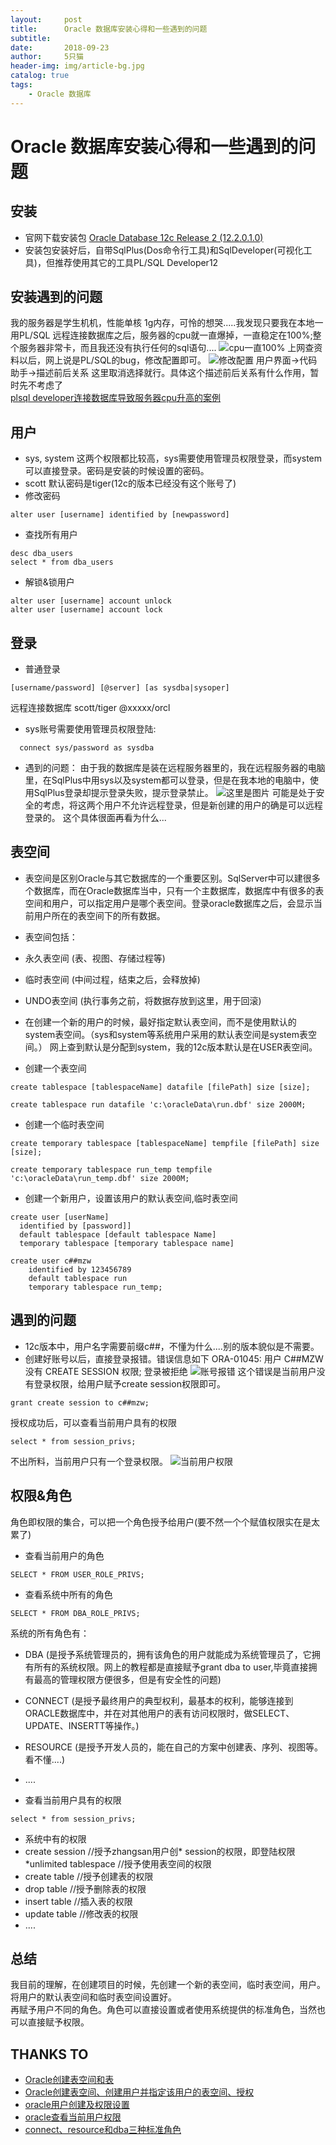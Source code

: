 ```yaml
---
layout:     post
title:      Oracle 数据库安装心得和一些遇到的问题
subtitle:   
date:       2018-09-23
author:     5只猫
header-img: img/article-bg.jpg
catalog: true
tags:
    - Oracle 数据库
---
```


# Oracle 数据库安装心得和一些遇到的问题

## 安装
* 官网下载安装包 [
Oracle Database 12c Release 2 (12.2.0.1.0)]([https://www.oracle.com/technetwork/database/enterprise-edition/downloads/oracle12c-windows-3633015.html?ssSourceSiteId=otncn)
* 安装包安装好后，自带SqlPlus(Dos命令行工具)和SqlDeveloper(可视化工具)，但推荐使用其它的工具PL/SQL Developer12
## 安装遇到的问题
我的服务器是学生机机，性能单核 1g内存，可怜的想哭.....我发现只要我在本地一用PL/SQL 远程连接数据库之后，服务器的cpu就一直爆掉，一直稳定在100%;整个服务器非常卡，而且我还没有执行任何的sql语句....
![cpu一直100%](/img/postimages/2.png)
上网查资料以后，网上说是PL/SQL的bug，修改配置即可。
![修改配置](/img/postimages/3.jpg)
用户界面->代码助手->描述前后关系  这里取消选择就行。具体这个描述前后关系有什么作用，暂时先不考虑了</br>
[plsql developer连接数据库导致服务器cpu升高的案例](https://blog.csdn.net/killvoon/article/details/78506096)

## 用户
* sys, system 这两个权限都比较高，sys需要使用管理员权限登录，而system可以直接登录。密码是安装的时候设置的密码。
* scott 默认密码是tiger(12c的版本已经没有这个账号了)
* 修改密码
```
alter user [username] identified by [newpassword]
```
* 查找所有用户
```
desc dba_users
select * from dba_users
```
* 解锁&锁用户
```
alter user [username] account unlock
alter user [username] account lock
```

## 登录
* 普通登录
```
[username/password] [@server] [as sysdba|sysoper]
```
  远程连接数据库 scott/tiger @xxxxx/orcl 
* sys账号需要使用管理员权限登陆:
```
  connect sys/password as sysdba
```
* 遇到的问题：
由于我的数据库是装在远程服务器里的，我在远程服务器的电脑里，在SqlPlus中用sys以及system都可以登录，但是在我本地的电脑中，使用SqlPlus登录却提示登录失败，提示登录禁止。
![这里是图片](/img/postimages/QQ截图20180918152305.jpg)
可能是处于安全的考虑，将这两个用户不允许远程登录，但是新创建的用户的确是可以远程登录的。
这个具体很面再看为什么...

## 表空间
 * 表空间是区别Oracle与其它数据库的一个重要区别。SqlServer中可以建很多个数据库，而在Oracle数据库当中，只有一个主数据库，数据库中有很多的表空间和用户，可以指定用户是哪个表空间。登录oracle数据库之后，会显示当前用户所在的表空间下的所有数据。
* 表空间包括：
* 永久表空间 (表、视图、存储过程等)
* 临时表空间 (中间过程，结束之后，会释放掉)
* UNDO表空间 (执行事务之前，将数据存放到这里，用于回滚)
* 在创建一个新的用户的时候，最好指定默认表空间，而不是使用默认的system表空间。（sys和system等系统用户采用的默认表空间是system表空间。）
网上查到默认是分配到system，我的12c版本默认是在USER表空间。

* 创建一个表空间
```
create tablespace [tablespaceName] datafile [filePath] size [size];

create tablespace run datafile 'c:\oracleData\run.dbf' size 2000M;
```

* 创建一个临时表空间
```
create temporary tablespace [tablespaceName] tempfile [filePath] size [size];

create temporary tablespace run_temp tempfile 'c:\oracleData\run_temp.dbf' size 2000M;
```
* 创建一个新用户，设置该用户的默认表空间,临时表空间
```
create user [userName]
  identified by [password]]
  default tablespace [default tablespace Name]
  temporary tablespace [temporary tablespace name]

create user c##mzw
    identified by 123456789
    default tablespace run
    temporary tablespace run_temp;
```
## 遇到的问题
* 12c版本中，用户名字需要前缀c##，不懂为什么....别的版本貌似是不需要。
* 创建好账号以后，直接登录报错。错误信息如下
ORA-01045: 用户 C##MZW 没有 CREATE SESSION 权限; 登录被拒绝
![账号报错](/img/postimages/4.jpg)
这个错误是当前用户没有登录权限，给用户赋予create session权限即可。
```
grant create session to c##mzw;
```
授权成功后，可以查看当前用户具有的权限
```
select * from session_privs;
```
不出所料，当前用户只有一个登录权限。
![当前用户权限](/img/postimages/6.jpg)

## 权限&角色
角色即权限的集合，可以把一个角色授予给用户(要不然一个个赋值权限实在是太累了)</br>

* 查看当前用户的角色
```
SELECT * FROM USER_ROLE_PRIVS;
```

* 查看系统中所有的角色
```
SELECT * FROM DBA_ROLE_PRIVS;
```
系统的所有角色有：</br>
* DBA (是授予系统管理员的，拥有该角色的用户就能成为系统管理员了，它拥有所有的系统权限。网上的教程都是直接赋予grant dba to user,毕竟直接拥有最高的管理权限方便很多，但是有安全性的问题)
* CONNECT (是授予最终用户的典型权利，最基本的权利，能够连接到ORACLE数据库中，并在对其他用户的表有访问权限时，做SELECT、UPDATE、INSERTT等操作。)
* RESOURCE (是授予开发人员的，能在自己的方案中创建表、序列、视图等。看不懂....)
* ....</br>

* 查看当前用户具有的权限
```
select * from session_privs;
```
* 系统中有的权限
* create session  //授予zhangsan用户创* session的权限，即登陆权限
*unlimited tablespace  //授予使用表空间的权限
* create table  //授予创建表的权限
* drop table  //授予删除表的权限
* insert table  //插入表的权限
* update table  //修改表的权限
* ....

## 总结
我目前的理解，在创建项目的时候，先创建一个新的表空间，临时表空间，用户。</br>
将用户的默认表空间和临时表空间设置好。</br>
再赋予用户不同的角色。角色可以直接设置或者使用系统提供的标准角色，当然也可以直接赋予权限。


## THANKS TO
* [Oracle创建表空间和表](https://www.cnblogs.com/qmfsun/p/3817344.html)
* [Oracle创建表空间、创建用户并指定该用户的表空间、授权](Oracle创建表空间、创建用户并指定该用户的表空间、授权)
* [oracle用户创建及权限设置](https://www.cnblogs.com/shlcn/archive/2011/07/21/2112879.html)
* [oracle查看当前用户权限](https://www.cnblogs.com/wuer888/p/7484765.html)
* [connect、resource和dba三种标准角色](http://www.cnblogs.com/jianshuai520/p/9620445.html)














